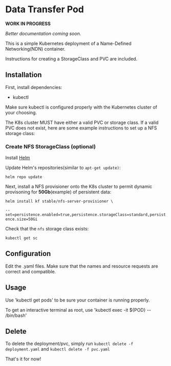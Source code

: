 # Data Transfer Pod

**WORK IN PROGRESS**

*Better documentation coming soon.*

This is a simple Kubernetes deployment of a Name-Defined Networking(NDN) container.

Instructions for creating a StorageClass and PVC are included.

## Installation

First, install dependencies:
 - kubectl
 

Make sure kubectl is configured properly with the Kubernetes cluster of your choosing.

The K8s cluster MUST have either a valid PVC or storage class. If a valid PVC does not exist, here are some example instructions to set up a NFS storage class:

### Create NFS StorageClass (optional)

Install [Helm](https://helm.sh/docs/intro/install/)

Update Helm's repositories(similar to `apt-get update)`:

`helm repo update`

Next, install a NFS provisioner onto the K8s cluster to permit dynamic provisoning for **50Gb**(example) of persistent data:

`helm install kf stable/nfs-server-provisioner \`

`--set=persistence.enabled=true,persistence.storageClass=standard,persistence.size=50Gi`

Check that the `nfs` storage class exists:

`kubectl get sc`

## Configuration

Edit the .yaml files. Make sure that the names and resource requests are correct and compatible. 

## Usage

Use 'kubectl get pods' to be sure your container is running properly.

To get an interactive terminal as root, use 'kubectl exec -it ${POD} -- /bin/bash'

## Delete

To delete the deployment/pvc, simply run `kubectl delete -f deployment.yaml` and `kubectl delete -f pvc.yaml`

That's it for now!




